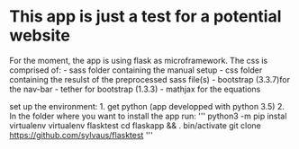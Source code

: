 # This app is just a test for a potential website

For the moment, the app is using flask as microframework.
The css is comprised of:
    - sass folder containing the manual setup 
    - css folder containing the resulst of the preprocessed sass file(s)
    - bootstrap (3.3.7)for the nav-bar 
    - tether for bootstrap (1.3.3)
    - mathjax for the equations 
    
set up the environment:
    1. get python (app developped with python 3.5)
    2. In the folder where you want to install the app run:
'''
python3 -m pip instal virtualenv
virtualenv flasktest
cd flaskapp && . bin/activate
git clone https://github.com/sylvaus/flasktest 
'''
